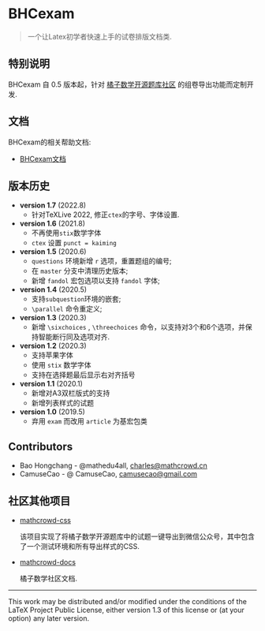 # BHCexam

> 一个让Latex初学者快速上手的试卷排版文档类.

## 特别说明

BHCexam 自 0.5 版本起，针对 [橘子数学开源题库社区](https://www.mathcrowd.cn) 的组卷导出功能而定制开发.

## 文档

BHCexam的相关帮助文档:

* [BHCexam文档](http://docs.mathcrowd.cn/advances/bhcexam.html)

## 版本历史

* **version 1.7** (2022.8)
  * 针对TeXLive 2022, 修正``ctex``的字号、字体设置. 
* **version 1.6** (2021.8)
  * 不再使用`stix`数学字体
  *  `ctex` 设置 `punct = kaiming`
* **version 1.5** (2020.6)
  * `questions` 环境新增 `r` 选项，重置题组的编号;
  * 在 `master` 分支中清理历史版本;
  * 新增 `fandol` 宏包选项以支持 `fandol` 字体;
* **version 1.4** (2020.5)
  * 支持`subquestion`环境的嵌套;
  * `\parallel` 命令重定义;
* **version 1.3** (2020.3)
  * 新增 `\sixchoices` , `\threechoices` 命令，以支持对3个和6个选项，并保持智能断行同及选项对齐.
* **version 1.2** (2020.3)
  *  支持苹果字体
  * 使用 `stix` 数学字体
  * 支持在选择题最后显示右对齐括号
* **version 1.1** (2020.1)
  * 新增对A3双栏版式的支持
  * 新增列表样式的试题
* **version 1.0** (2019.5)
  * 弃用 `exam` 而改用 `article` 为基宏包类

## Contributors

* Bao Hongchang - @mathedu4all,  charles@mathcrowd.cn
* CamuseCao - @ CamuseCao, camusecao@gmail.com

## 社区其他项目

* [mathcrowd-css](https://github.com/mathedu4all/mathcrowd-css)

  该项目实现了将橘子数学开源题库中的试题一键导出到微信公众号，其中包含了一个测试环境和所有导出样式的CSS.

* [mathcrowd-docs](https://github.com/mathedu4all/mathcrowd-docs)

  橘子数学社区文档.

------

This work may be distributed and/or modified under the conditions of
the LaTeX Project Public License, either version 1.3 of this license
or (at your option) any later version.

